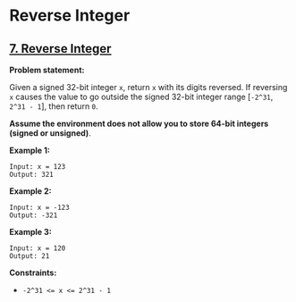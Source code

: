# Reverse Integer

## [7. Reverse Integer](https://leetcode.com/problems/reverse-integer/)

**Problem statement:**

Given a signed 32-bit integer `x`, return `x` with its digits reversed. If reversing `x` causes the value to go outside the signed 32-bit integer range [`-2^31`, `2^31 - 1`], then return `0`.

**Assume the environment does not allow you to store 64-bit integers (signed or unsigned)**.

**Example 1:**

```
Input: x = 123
Output: 321
```

**Example 2:**

```
Input: x = -123
Output: -321
```

**Example 3:**

```
Input: x = 120
Output: 21
```

**Constraints:**

* `-2^31 <= x <= 2^31 - 1`
